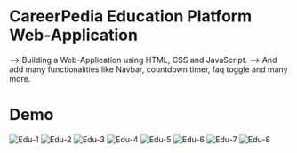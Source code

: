 # CareerPedia Education Platform Web-Application

--> Building a Web-Application using HTML, CSS and JavaScript.
--> And add many functionalities like Navbar, countdown timer, faq toggle and many more.

# Demo

![Edu-1](https://github.com/SrihariReddyBSR/Education_Platform/assets/147307563/82b72b36-6159-4a5b-a957-ad9f6047a5a7)
![Edu-2](https://github.com/SrihariReddyBSR/Education_Platform/assets/147307563/b5f9f2fa-7d3a-4f14-9a0b-8653dbaa4791)
![Edu-3](https://github.com/SrihariReddyBSR/Education_Platform/assets/147307563/f3ed9efc-a65c-461c-a00c-73248ec5b7f1)
![Edu-4](https://github.com/SrihariReddyBSR/Education_Platform/assets/147307563/bf0538ed-0dce-4c85-bd91-00879b0840c6)
![Edu-5](https://github.com/SrihariReddyBSR/Education_Platform/assets/147307563/0f2967da-2472-4662-b745-076d4102bb29)
![Edu-6](https://github.com/SrihariReddyBSR/Education_Platform/assets/147307563/a59c2583-45cd-43bd-a5fd-119005bb3d53)
![Edu-7](https://github.com/SrihariReddyBSR/Education_Platform/assets/147307563/1b6ff3bf-4cd2-4984-9c95-440eb51f751f)
![Edu-8](https://github.com/SrihariReddyBSR/Education_Platform/assets/147307563/e47d9ca3-f9ce-4afe-949f-38026c9e2b19)
